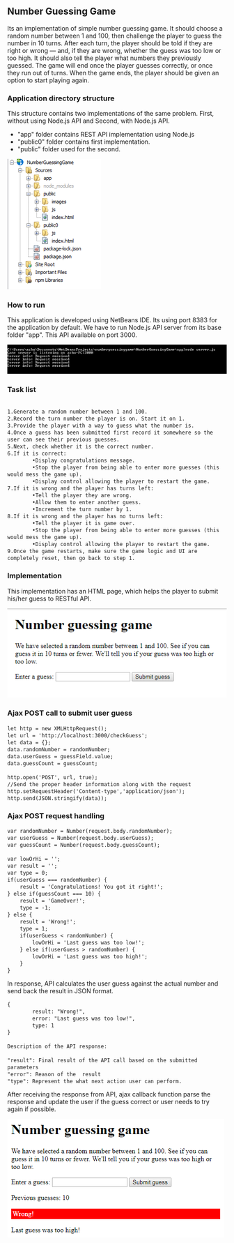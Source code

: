 ## Number Guessing Game

Its an implementation of simple number guessing game. It should choose a random number between 1 and 100, then challenge the player to guess the number in 10 turns. After each turn, the player should be told if they are right or wrong — and, if they are wrong, whether the guess was too low or too high. It should also tell the player what numbers they previously guessed. The game will end once the player guesses correctly, or once they run out of turns. When the game ends, the player should be given an option to start playing again.


### Application directory structure

This structure contains two implementations of the same problem. First, without using Node.js API and Second, with Node.js API.
- "app" folder contains REST API implementation using Node.js
- "public0" folder contains first implementation.
- "public" folder used for the second.

![Updated GUI](https://github.com/ashutoshmalik/numberguessinggame/blob/master/NumberGuessingGame/public/images/structure.PNG)

### How to run

This application is developed using NetBeans IDE. Its using port 8383 for the application by default. We have to run Node.js API server from its base folder "app". This API available on port 3000.

![API CONSOLE](https://github.com/ashutoshmalik/numberguessinggame/blob/master/NumberGuessingGame/public/images/api_console.PNG)

### Task list
```

1.Generate a random number between 1 and 100.
2.Record the turn number the player is on. Start it on 1.
3.Provide the player with a way to guess what the number is.
4.Once a guess has been submitted first record it somewhere so the user can see their previous guesses.
5.Next, check whether it is the correct number.
6.If it is correct:
        •Display congratulations message.
        •Stop the player from being able to enter more guesses (this would mess the game up).
        •Display control allowing the player to restart the game.
7.If it is wrong and the player has turns left:
        •Tell the player they are wrong.
        •Allow them to enter another guess.
        •Increment the turn number by 1.
8.If it is wrong and the player has no turns left:
        •Tell the player it is game over.
        •Stop the player from being able to enter more guesses (this would mess the game up).
        •Display control allowing the player to restart the game.
9.Once the game restarts, make sure the game logic and UI are completely reset, then go back to step 1.

```

### Implementation

This implementation has an HTML page, which helps the player to submit his/her guess to RESTful API. 

![Game GUI](https://github.com/ashutoshmalik/numberguessinggame/blob/master/NumberGuessingGame/public/images/gaemInit.png)


### Ajax POST call to submit user guess

```
let http = new XMLHttpRequest();
let url = 'http://localhost:3000/checkGuess';    
let data = {};
data.randomNumber = randomNumber;
data.userGuess = guessField.value;
data.guessCount = guessCount;

http.open('POST', url, true);        
//Send the proper header information along with the request
http.setRequestHeader('Content-type','application/json');
http.send(JSON.stringify(data));   
```

### Ajax POST request handling
```
var randomNumber = Number(request.body.randomNumber);
var userGuess = Number(request.body.userGuess);
var guessCount = Number(request.body.guessCount);        

var lowOrHi = '';
var result = '';
var type = 0;   
if(userGuess === randomNumber) {
    result = 'Congratulations! You got it right!';     
} else if(guessCount === 10) {
    result = 'GameOver!';
    type = -1;
} else {
    result = 'Wrong!';
    type = 1;
    if(userGuess < randomNumber) {
        lowOrHi = 'Last guess was too low!';
    } else if(userGuess > randomNumber) {
        lowOrHi = 'Last guess was too high!';
    }
}

```

In response, API calculates the user guess against the actual number and send back the result in JSON format.

```
{
        result: "Wrong!", 
        error: "Last guess was too low!", 
        type: 1
}

Description of the API response:

"result": Final result of the API call based on the submitted parameters
"error": Reason of the  result
"type": Represent the what next action user can perform.
```

After receiving the response from API, ajax callback function parse the response and update the user if the guess correct or user needs to try again if possible.

![Updated GUI](https://github.com/ashutoshmalik/numberguessinggame/blob/master/NumberGuessingGame/public/images/game.PNG)




